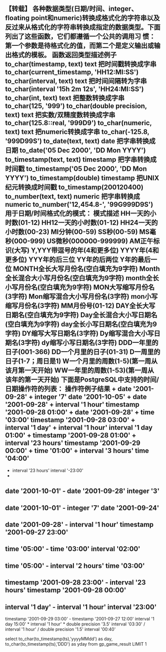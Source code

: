 【转载】
各种数据类型(日期/时间、integer、floating point和numeric)转换成格式化的字符串以及反过来从格式化的字符串转换成指定的数据类型。下面列出了这些函数，它们都遵循一个公共的调用习 惯：第一个参数是待格式化的值，而第二个是定义输出或输出格式的模板。
函数返回类型描述例子
to_char(timestamp, text)
text
把时间戳转换成字串
to_char(current_timestamp, 'HH12:MI:SS')
to_char(interval, text)
text
把时间间隔转为字串
to_char(interval '15h 2m 12s', 'HH24:MI:SS')
to_char(int, text)
text
把整数转换成字串
to_char(125, '999')
to_char(double precision, text)
text
把实数/双精度数转换成字串
to_char(125.8::real, '999D9')
to_char(numeric, text)
text
把numeric转换成字串
to_char(-125.8, '999D99S')
to_date(text, text)
date
把字串转换成日期
to_date('05 Dec 2000', 'DD Mon YYYY')
to_timestamp(text, text)
timestamp
把字串转换成时间戳
to_timestamp('05 Dec 2000', 'DD Mon YYYY')
to_timestamp(double)
timestamp
把UNIX纪元转换成时间戳
to_timestamp(200120400)
to_number(text, text)
numeric
把字串转换成numeric
to_number('12,454.8-', '99G999D9S')
用于日期/时间格式化的模式：
模式描述
HH一天的小时数(01-12)
HH12一天的小时数(01-12)
HH24一天的小时数(00-23)
MI分钟(00-59)
SS秒(00-59)
MS毫秒(000-999)
US微秒(000000-999999)
AM正午标识(大写)
Y,YYY带逗号的年(4和更多位)
YYYY年(4和更多位)
YYY年的后三位
YY年的后两位
Y年的最后一位
MONTH全长大写月份名(空白填充为9字符)
Month全长混合大小写月份名(空白填充为9字符)
month全长小写月份名(空白填充为9字符)
MON大写缩写月份名(3字符)
Mon缩写混合大小写月份名(3字符)
mon小写缩写月份名(3字符)
MM月份号(01-12)
DAY全长大写日期名(空白填充为9字符)
Day全长混合大小写日期名(空白填充为9字符)
day全长小写日期名(空白填充为9字符)
DY缩写大写日期名(3字符)
Dy缩写混合大小写日期名(3字符)
dy缩写小写日期名(3字符)
DDD一年里的日子(001-366)
DD一个月里的日子(01-31)
D一周里的日子(1-7；周日是1)
W一个月里的周数(1-5)(第一周从该月第一天开始)
WW一年里的周数(1-53)(第一周从该年的第一天开始)
下面是PostgreSQL中支持的时间/日期操作符的列表：
操作符例子结果
+
date '2001-09-28' + integer '7'
date '2001-10-05'
+
date '2001-09-28' + interval '1 hour'
timestamp '2001-09-28 01:00'
+
date '2001-09-28' + time '03:00'
timestamp '2001-09-28 03:00'
+
interval '1 day' + interval '1 hour'
interval '1 day 01:00'
+
timestamp '2001-09-28 01:00' + interval '23 hours'
timestamp '2001-09-29 00:00'
+
time '01:00' + interval '3 hours'
time '04:00'
-
- interval '23 hours'
interval '-23:00'
-
date '2001-10-01' - date '2001-09-28'
integer '3'
-
date '2001-10-01' - integer '7'
date '2001-09-24'
-
date '2001-09-28' - interval '1 hour'
timestamp '2001-09-27 23:00'
-
time '05:00' - time '03:00'
interval '02:00'
-
time '05:00' - interval '2 hours'
time '03:00'
-
timestamp '2001-09-28 23:00' - interval '23 hours'
timestamp '2001-09-28 00:00'
-
interval '1 day' - interval '1 hour'
interval '23:00'
-
timestamp '2001-09-29 03:00' - timestamp '2001-09-27 12:00'
interval '1 day 15:00'
*
interval '1 hour' * double precision '3.5'
interval '03:30'
/
interval '1 hour' / double precision '1.5'
interval '00:40'

select  to_char(to_timestamp(ts),'yyyyMMdd') as day, to_char(to_timestamp(ts),'DDD') as yday from gp_game_result LIMIT 1
